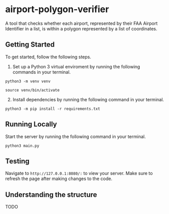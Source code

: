 # airport-polygon-verifier
 A tool that checks whether each airport, represented by their FAA Airport Identifier in a list, is within a polygon represented by a list of coordinates.

## Getting Started 

To get started, follow the following steps. 

1. Set up a Python 3 virtual enviroment by running the following commands in your terminal. 

`python3 -m venv venv`

`source venv/bin/activate`

2. Install dependencies by running the following command in your terminal. 

`python3 -m pip install -r requirements.txt`

## Running Locally

Start the server by running the following command in your terminal. 

`python3 main.py`

## Testing 

Navigate to `http://127.0.0.1:8080/:` to view your server. Make sure to refresh the page after making changes to the code. 

## Understanding the structure

TODO

